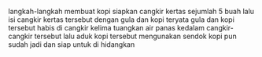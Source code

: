 langkah-langkah membuat kopi
siapkan cangkir kertas sejumlah 5 buah
lalu isi cangkir kertas tersebut dengan gula dan kopi teryata gula dan kopi tersebut habis di cangkir kelima
tuangkan air panas kedalam cangkir-cangkir tersebut
lalu aduk kopi tersebut mengunakan sendok 
kopi pun sudah jadi dan siap untuk di hidangkan

